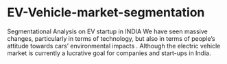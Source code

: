 # EV-Vehicle-market-segmentation
Segmentational Analysis on EV startup in INDIA We have seen massive changes, particularly in terms of technology, but also in terms of people’s attitude towards cars’ environmental impacts  . Although the electric vehicle market is currently a lucrative goal for companies and start-ups in India.
